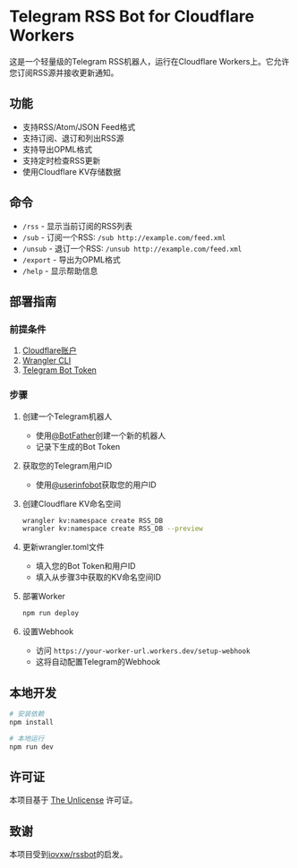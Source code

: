 # Telegram RSS Bot for Cloudflare Workers

这是一个轻量级的Telegram RSS机器人，运行在Cloudflare Workers上。它允许您订阅RSS源并接收更新通知。

## 功能

- 支持RSS/Atom/JSON Feed格式
- 支持订阅、退订和列出RSS源
- 支持导出OPML格式
- 支持定时检查RSS更新
- 使用Cloudflare KV存储数据

## 命令

- `/rss` - 显示当前订阅的RSS列表
- `/sub` - 订阅一个RSS: `/sub http://example.com/feed.xml`
- `/unsub` - 退订一个RSS: `/unsub http://example.com/feed.xml`
- `/export` - 导出为OPML格式
- `/help` - 显示帮助信息

## 部署指南

### 前提条件

1. [Cloudflare账户](https://dash.cloudflare.com/sign-up)
2. [Wrangler CLI](https://developers.cloudflare.com/workers/wrangler/install-and-update/)
3. [Telegram Bot Token](https://core.telegram.org/bots#creating-a-new-bot)

### 步骤

1. 创建一个Telegram机器人
   - 使用[@BotFather](https://t.me/BotFather)创建一个新的机器人
   - 记录下生成的Bot Token

2. 获取您的Telegram用户ID
   - 使用[@userinfobot](https://t.me/userinfobot)获取您的用户ID

3. 创建Cloudflare KV命名空间
   ```bash
   wrangler kv:namespace create RSS_DB
   wrangler kv:namespace create RSS_DB --preview
   ```
   
4. 更新wrangler.toml文件
   - 填入您的Bot Token和用户ID
   - 填入从步骤3中获取的KV命名空间ID

5. 部署Worker
   ```bash
   npm run deploy
   ```

6. 设置Webhook
   - 访问 `https://your-worker-url.workers.dev/setup-webhook`
   - 这将自动配置Telegram的Webhook

## 本地开发

```bash
# 安装依赖
npm install

# 本地运行
npm run dev
```

## 许可证

本项目基于 [The Unlicense](https://unlicense.org/) 许可证。

## 致谢

本项目受到[iovxw/rssbot](https://github.com/iovxw/rssbot)的启发。 
